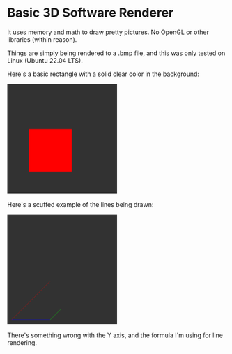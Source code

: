 <h1>Basic 3D Software Renderer</h1>

It uses memory and math to draw pretty pictures. No OpenGL or other libraries (within reason).

Things are simply being rendered to a .bmp file, and this was only tested on Linux (Ubuntu 22.04 LTS).

Here's a basic rectangle with a solid clear color in the background:

<img src="docs/examples/rect.bmp" width=50%>

Here's a scuffed example of the lines being drawn:

<img src="docs/examples/lines.bmp" width=50%>

There's something wrong with the Y axis, and the formula I'm using for line rendering.